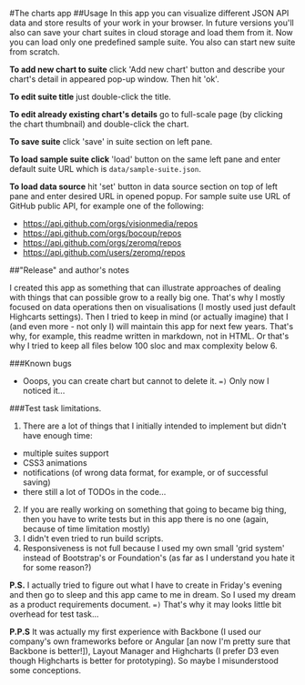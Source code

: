 #The charts app
##Usage
In this app you can visualize different JSON API data and store results of your work in your browser.
In future versions you'll also can save your chart suites in cloud storage and load them from it. 
Now you can load only one predefined sample suite. You also can start new suite from scratch.

**To add new chart to suite** click 'Add new chart' button and describe your chart's detail in 
appeared pop-up window. Then hit 'ok'. 

**To edit suite title** just double-click the title. 

**To edit already existing chart's details** go to full-scale page (by clicking the chart thumbnail)
and double-click the chart. 

**To save suite** click 'save' in suite section on left pane. 

**To load sample suite click** 'load' button on the same left pane and enter default suite URL 
which is `data/sample-suite.json`. 

**To load data source** hit 'set' button in data source section on top of left pane and enter
desired URL in opened popup. For sample suite use URL of GitHub public API, for example one 
of the following:

  * https://api.github.com/orgs/visionmedia/repos
  * https://api.github.com/orgs/bocoup/repos
  * https://api.github.com/orgs/zeromq/repos
  * https://api.github.com/users/zeromq/repos

##"Release" and author's notes

I created this app as something that can illustrate approaches of dealing with things that
can possible grow to a really big one. That's why I mostly focused on data operations then
on visualisations (I mostly used just default Highcarts settings). Then I tried to keep in mind
(or actually imagine) that I (and even more - not only I) will maintain this app for next few years.
That's why, for example, this readme written in markdown, not in HTML. Or that's why I tried to keep 
all files below 100 sloc and max complexity below 6. 

###Known bugs
  * Ooops, you can create chart but cannot to delete it. `=)` Only now I noticed it...

###Test task limitations.
1. There are a lot of things that I initially intended to implement but didn't have enough time:
  * multiple suites support
  * CSS3 animations
  * notifications (of wrong data format, for example, or of successful saving)
  * there still a lot of TODOs in the code... 
2. If you are really working on something that going to became big thing, then you have to write
tests but in this app there is no one (again, because of time limitation mostly)
3. I didn't even tried to run build scripts.
4. Responsiveness is not full because I used my own small 'grid system' instead of Bootstrap's 
or Foundation's (as far as I understand you hate it for some reason?)


**P.S.** I actually tried to figure out what I have to create in Friday's evening and then go to
sleep and this app came to me in dream. So I used my dream as a product requirements document. `=)` 
That's why it may looks little bit overhead for test task...

**P.P.S** It was actually my first experience with Backbone (I used our company's own 
frameworks before or Angular [an now I'm pretty sure that Backbone is better!]), Layout Manager and
Highcharts (I prefer D3 even though Highcharts is better for prototyping). So maybe I misunderstood
some conceptions. 









